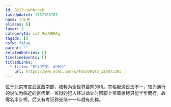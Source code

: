 ```yaml
---
id: 0213-iwhhrrsk
lastUpdated: 1757166787
name: 半步桥
aliases: []
layer: 2
categoryId: cat_9yUWRRAg
tagIds: []
nsfw: false
parent: ""
relatedEntries: []
timelineEvents: []
titledLinks:
  - title: "相关链接: 半步桥"
    url: https://www.sohu.com/a/405509140_120073393
---
```


位于北京市宣武区西南部，被称为全世界最短的桥。其名起源说法不一，较为通行的说法为临近的京师第一监狱的犯人经过此处时因脚上带着镣铐只能半步而行，故得名半步桥。后又有考证称光绪十一年就有此称。